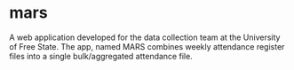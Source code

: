 # mars
A web application developed for the data collection team at the University of Free State. The app, named MARS combines weekly attendance register files into a single bulk/aggregated attendance file.
